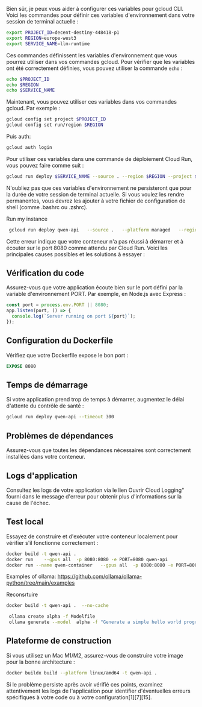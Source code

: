 Bien sûr, je peux vous aider à configurer ces variables pour gcloud CLI. Voici les commandes pour définir ces variables d'environnement dans votre session de terminal actuelle :

```bash
export PROJECT_ID=decent-destiny-448418-p1
export REGION=europe-west3
export SERVICE_NAME=llm-runtime
```

Ces commandes définissent les variables d'environnement que vous pourrez utiliser dans vos commandes gcloud. Pour vérifier que les variables ont été correctement définies, vous pouvez utiliser la commande `echo` :

```bash
echo $PROJECT_ID
echo $REGION
echo $SERVICE_NAME
```

Maintenant, vous pouvez utiliser ces variables dans vos commandes gcloud. Par exemple :

```bash
gcloud config set project $PROJECT_ID
gcloud config set run/region $REGION
```

Puis auth:
```bash
gcloud auth login
```

Pour utiliser ces variables dans une commande de déploiement Cloud Run, vous pouvez faire comme suit :

```bash
gcloud run deploy $SERVICE_NAME --source . --region $REGION --project $PROJECT_ID
```

N'oubliez pas que ces variables d'environnement ne persisteront que pour la durée de votre session de terminal actuelle. Si vous voulez les rendre permanentes, vous devrez les ajouter à votre fichier de configuration de shell (comme .bashrc ou .zshrc).


Run my instance

```bash
 gcloud run deploy qwen-api   --source .   --platform managed   --region us-central1   --allow-unauthenticated   --cpu 4   --memory 16Gi   --timeout 3600   --set-env-vars OLLAMA_MODELS=/models  --set-env-vars PORT=8080
 ```

 Cette erreur indique que votre conteneur n'a pas réussi à démarrer et à écouter sur le port 8080 comme attendu par Cloud Run. Voici les principales causes possibles et les solutions à essayer :

## Vérification du code

Assurez-vous que votre application écoute bien sur le port défini par la variable d'environnement PORT. Par exemple, en Node.js avec Express :

```javascript
const port = process.env.PORT || 8080;
app.listen(port, () => {
  console.log(`Server running on port ${port}`);
});
```

## Configuration du Dockerfile

Vérifiez que votre Dockerfile expose le bon port :

```dockerfile
EXPOSE 8080
```

## Temps de démarrage

Si votre application prend trop de temps à démarrer, augmentez le délai d'attente du contrôle de santé :

```bash
gcloud run deploy qwen-api --timeout 300
```

## Problèmes de dépendances

Assurez-vous que toutes les dépendances nécessaires sont correctement installées dans votre conteneur.

## Logs d'application

Consultez les logs de votre application via le lien Ouvrir Cloud Logging" fourni dans le message d'erreur pour obtenir plus d'informations sur la cause de l'échec.

## Test local

Essayez de construire et d'exécuter votre conteneur localement pour vérifier s'il fonctionne correctement :

```bash
docker build -t qwen-api .
docker run    --gpus all  -p 8080:8080 -e PORT=8080 qwen-api 
docker run --name qwen-container   --gpus all  -p 8080:8080 -e PORT=8080 qwen-api 

```
Examples of ollama:
https://github.com/ollama/ollama-python/tree/main/examples

Reconsrtuire 

```bash
docker build -t qwen-api .  --no-cache
``` 

```bash
 ollama create alpha -f Modelfile
 ollama generate --model  alpha -f "Generate a simple hello world program in Python"
``` 

## Plateforme de construction

Si vous utilisez un Mac M1/M2, assurez-vous de construire votre image pour la bonne architecture :

```bash
docker buildx build --platform linux/amd64 -t qwen-api .
```

Si le problème persiste après avoir vérifié ces points, examinez attentivement les logs de l'application pour identifier d'éventuelles erreurs spécifiques à votre code ou à votre configuration[1][7][15].
